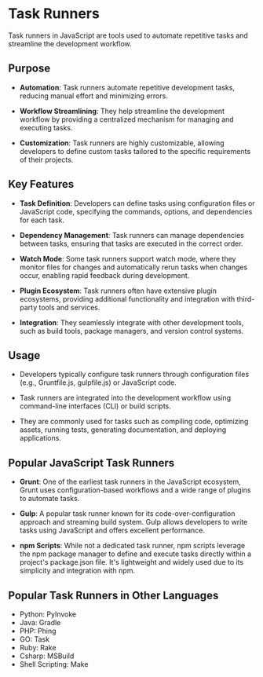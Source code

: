 # Task Runners

Task runners in JavaScript are tools used to automate repetitive tasks and streamline the development workflow.

## Purpose

-   **Automation**: Task runners automate repetitive development tasks, reducing manual effort and minimizing errors.

-   **Workflow Streamlining**: They help streamline the development workflow by providing a centralized mechanism for managing and executing tasks.

-   **Customization**: Task runners are highly customizable, allowing developers to define custom tasks tailored to the specific requirements of their projects.

## Key Features

-   **Task Definition**: Developers can define tasks using configuration files or JavaScript code, specifying the commands, options, and dependencies for each task.

-   **Dependency Management**: Task runners can manage dependencies between tasks, ensuring that tasks are executed in the correct order.

-   **Watch Mode**: Some task runners support watch mode, where they monitor files for changes and automatically rerun tasks when changes occur, enabling rapid feedback during development.

-   **Plugin Ecosystem**: Task runners often have extensive plugin ecosystems, providing additional functionality and integration with third-party tools and services.

-   **Integration**: They seamlessly integrate with other development tools, such as build tools, package managers, and version control systems.

## Usage

-   Developers typically configure task runners through configuration files (e.g., Gruntfile.js, gulpfile.js) or JavaScript code.

-   Task runners are integrated into the development workflow using command-line interfaces (CLI) or build scripts.

-   They are commonly used for tasks such as compiling code, optimizing assets, running tests, generating documentation, and deploying applications.

## Popular JavaScript Task Runners

-   **Grunt**: One of the earliest task runners in the JavaScript ecosystem, Grunt uses configuration-based workflows and a wide range of plugins to automate tasks.

-   **Gulp**: A popular task runner known for its code-over-configuration approach and streaming build system. Gulp allows developers to write tasks using JavaScript and offers excellent performance.

-   **npm Scripts**: While not a dedicated task runner, npm scripts leverage the npm package manager to define and execute tasks directly within a project's package.json file. It's lightweight and widely used due to its simplicity and integration with npm.

## Popular Task Runners in Other Languages

-   Python: PyInvoke
-   Java: Gradle
-   PHP: Phing
-   GO: Task
-   Ruby: Rake
-   Csharp: MSBuild
-   Shell Scripting: Make
